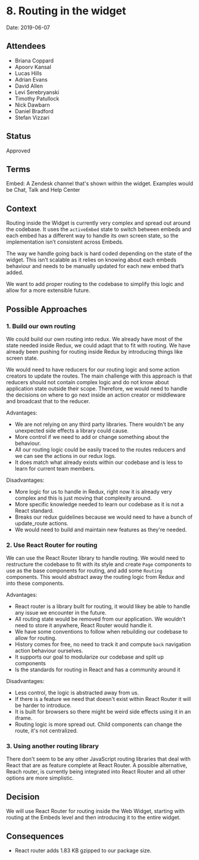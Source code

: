 # 8. Routing in the widget

Date: 2019-06-07

## Attendees

- Briana Coppard
- Apoorv Kansal
- Lucas Hills
- Adrian Evans
- David Allen
- Levi Serebryanski
- Timothy Patullock
- Nick Dawbarn
- Daniel Bradford
- Stefan Vizzari

## Status

Approved

## Terms

Embed: A Zendesk channel that's shown within the widget. Examples would be Chat, Talk and Help Center

## Context

Routing inside the Widget is currently very complex and spread out around the codebase. It uses the `activeEmbed` state to switch between embeds and each embed has a different way to handle its own screen state, so the implementation isn’t consistent across Embeds.

The way we handle going back is hard coded depending on the state of the widget. This isn’t scalable as it relies on knowing about each embeds behaviour and needs to be manually updated for each new embed that’s added.

We want to add proper routing to the codebase to simplify this logic and allow for a more extensible future.

## Possible Approaches

### 1. Build our own routing

We could build our own routing into redux. We already have most of the state needed inside Redux, we could adapt that to fit with routing. We have already been pushing for routing inside Redux by introducing things like screen state.

We would need to have reducers for our routing logic and some action creators to update the routes. The main challenge with this approach is that reducers should not contain complex logic and do not know about application state outside their scope. Therefore, we would need to handle the decisions on where to go next inside an action creator or middleware and broadcast that to the reducer.

Advantages:

- We are not relying on any third party libraries. There wouldn't be any unexpected side effects a library could cause.
- More control if we need to add or change something about the behaviour.
- All our routing logic could be easily traced to the routes reducers and we can see the actions in our redux logs.
- It does match what already exists within our codebase and is less to learn for current team members.

Disadvantages:

- More logic for us to handle in Redux, right now it is already very complex and this is just moving that complexity around.
- More specific knowledge needed to learn our codebase as it is not a React standard.
- Breaks our redux guidelines because we would need to have a bunch of update_route actions.
- We would need to build and maintain new features as they're needed.

### 2. Use React Router for routing

We can use the React Router library to handle routing. We would need to restructure the codebase to fit with its style and create `Page` components to use as the base components for routing, and add some `Routing` components. This would abstract away the routing logic from Redux and into these components.

Advantages:

- React router is a library built for routing, it would likey be able to handle any issue we encounter in the future.
- All routing state would be removed from our application. We wouldn't need to store it anywhere, React Router would handle it.
- We have some conventions to follow when rebuilding our codebase to allow for routing.
- History comes for free, no need to track it and compute `back` navigation action behaviour ourselves.
- It supports our goal to modularize our codebase and split up components
- Is the standards for routing in React and has a community around it

Disadvantages:

- Less control, the logic is abstracted away from us.
- If there is a feature we need that doesn't exist within React Router it will be harder to introduce.
- It is built for browsers so there might be weird side effects using it in an iframe.
- Routing logic is more spread out. Child components can change the route, it's not centralized.

### 3. Using another routing library

There don't seem to be any other JavaScript routing libraries that deal with React that are as feature complete at React Router. A possible alternative, Reach router, is currently being integrated into React Router and all other options are more simplistic.

## Decision

We will use React Router for routing inside the Web Widget, starting with routing at the Embeds level and then introducing it to the entire widget.

## Consequences

- React router adds 1.83 KB gzipped to our package size.
